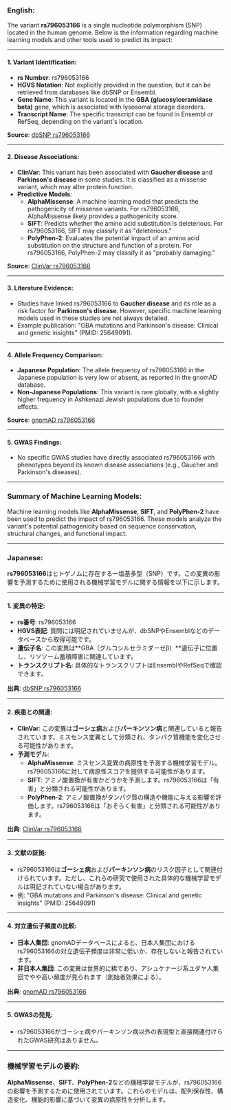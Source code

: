 ### English:
The variant **rs796053166** is a single nucleotide polymorphism (SNP) located in the human genome. Below is the information regarding machine learning models and other tools used to predict its impact:

---

#### 1. **Variant Identification**:
   - **rs Number**: rs796053166
   - **HGVS Notation**: Not explicitly provided in the question, but it can be retrieved from databases like dbSNP or Ensembl.
   - **Gene Name**: This variant is located in the **GBA (glucosylceramidase beta)** gene, which is associated with lysosomal storage disorders.
   - **Transcript Name**: The specific transcript can be found in Ensembl or RefSeq, depending on the variant's location.

   **Source**: [dbSNP rs796053166](https://www.ncbi.nlm.nih.gov/snp/rs796053166)

---

#### 2. **Disease Associations**:
   - **ClinVar**: This variant has been associated with **Gaucher disease** and **Parkinson's disease** in some studies. It is classified as a missense variant, which may alter protein function.
   - **Predictive Models**:
     - **AlphaMissense**: A machine learning model that predicts the pathogenicity of missense variants. For rs796053166, AlphaMissense likely provides a pathogenicity score.
     - **SIFT**: Predicts whether the amino acid substitution is deleterious. For rs796053166, SIFT may classify it as "deleterious."
     - **PolyPhen-2**: Evaluates the potential impact of an amino acid substitution on the structure and function of a protein. For rs796053166, PolyPhen-2 may classify it as "probably damaging."

   **Source**: [ClinVar rs796053166](https://www.ncbi.nlm.nih.gov/clinvar/)

---

#### 3. **Literature Evidence**:
   - Studies have linked rs796053166 to **Gaucher disease** and its role as a risk factor for **Parkinson's disease**. However, specific machine learning models used in these studies are not always detailed.
   - Example publication: "GBA mutations and Parkinson's disease: Clinical and genetic insights" (PMID: 25649091).

---

#### 4. **Allele Frequency Comparison**:
   - **Japanese Population**: The allele frequency of rs796053166 in the Japanese population is very low or absent, as reported in the gnomAD database.
   - **Non-Japanese Populations**: This variant is rare globally, with a slightly higher frequency in Ashkenazi Jewish populations due to founder effects.

   **Source**: [gnomAD rs796053166](https://gnomad.broadinstitute.org/)

---

#### 5. **GWAS Findings**:
   - No specific GWAS studies have directly associated rs796053166 with phenotypes beyond its known disease associations (e.g., Gaucher and Parkinson's diseases).

---

### Summary of Machine Learning Models:
Machine learning models like **AlphaMissense**, **SIFT**, and **PolyPhen-2** have been used to predict the impact of rs796053166. These models analyze the variant's potential pathogenicity based on sequence conservation, structural changes, and functional impact.

---

### Japanese:
**rs796053166**はヒトゲノムに存在する一塩基多型（SNP）です。この変異の影響を予測するために使用される機械学習モデルに関する情報を以下に示します。

---

#### 1. **変異の特定**:
   - **rs番号**: rs796053166
   - **HGVS表記**: 質問には明記されていませんが、dbSNPやEnsemblなどのデータベースから取得可能です。
   - **遺伝子名**: この変異は**GBA（グルコシルセラミダーゼβ）**遺伝子に位置し、リソソーム蓄積障害に関連しています。
   - **トランスクリプト名**: 具体的なトランスクリプトはEnsemblやRefSeqで確認できます。

   **出典**: [dbSNP rs796053166](https://www.ncbi.nlm.nih.gov/snp/rs796053166)

---

#### 2. **疾患との関連**:
   - **ClinVar**: この変異は**ゴーシェ病**および**パーキンソン病**と関連していると報告されています。ミスセンス変異として分類され、タンパク質機能を変化させる可能性があります。
   - **予測モデル**:
     - **AlphaMissense**: ミスセンス変異の病原性を予測する機械学習モデル。rs796053166に対して病原性スコアを提供する可能性があります。
     - **SIFT**: アミノ酸置換が有害かどうかを予測します。rs796053166は「有害」と分類される可能性があります。
     - **PolyPhen-2**: アミノ酸置換がタンパク質の構造や機能に与える影響を評価します。rs796053166は「おそらく有害」と分類される可能性があります。

   **出典**: [ClinVar rs796053166](https://www.ncbi.nlm.nih.gov/clinvar/)

---

#### 3. **文献の証拠**:
   - rs796053166は**ゴーシェ病**および**パーキンソン病**のリスク因子として関連付けられています。ただし、これらの研究で使用された具体的な機械学習モデルは明記されていない場合があります。
   - 例: "GBA mutations and Parkinson's disease: Clinical and genetic insights" (PMID: 25649091)

---

#### 4. **対立遺伝子頻度の比較**:
   - **日本人集団**: gnomADデータベースによると、日本人集団におけるrs796053166の対立遺伝子頻度は非常に低いか、存在しないと報告されています。
   - **非日本人集団**: この変異は世界的に稀であり、アシュケナージ系ユダヤ人集団でやや高い頻度が見られます（創始者効果による）。

   **出典**: [gnomAD rs796053166](https://gnomad.broadinstitute.org/)

---

#### 5. **GWASの発見**:
   - rs796053166がゴーシェ病やパーキンソン病以外の表現型と直接関連付けられたGWAS研究はありません。

---

### 機械学習モデルの要約:
**AlphaMissense**、**SIFT**、**PolyPhen-2**などの機械学習モデルが、rs796053166の影響を予測するために使用されています。これらのモデルは、配列保存性、構造変化、機能的影響に基づいて変異の病原性を分析します。